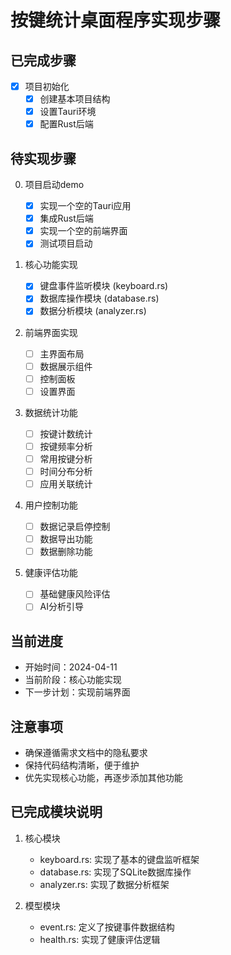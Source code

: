 # 按键统计桌面程序实现步骤

## 已完成步骤

- [X] 项目初始化
  - [X] 创建基本项目结构
  - [X] 设置Tauri环境
  - [X] 配置Rust后端

## 待实现步骤

0. 项目启动demo

   - [X] 实现一个空的Tauri应用
   - [X] 集成Rust后端
   - [X] 实现一个空的前端界面
   - [X] 测试项目启动
1. 核心功能实现

   - [X] 键盘事件监听模块 (keyboard.rs)
   - [X] 数据库操作模块 (database.rs)
   - [X] 数据分析模块 (analyzer.rs)
2. 前端界面实现

   - [ ] 主界面布局
   - [ ] 数据展示组件
   - [ ] 控制面板
   - [ ] 设置界面
3. 数据统计功能

   - [ ] 按键计数统计
   - [ ] 按键频率分析
   - [ ] 常用按键分析
   - [ ] 时间分布分析
   - [ ] 应用关联统计
4. 用户控制功能

   - [ ] 数据记录启停控制
   - [ ] 数据导出功能
   - [ ] 数据删除功能
5. 健康评估功能

   - [ ] 基础健康风险评估
   - [ ] AI分析引导

## 当前进度

- 开始时间：2024-04-11
- 当前阶段：核心功能实现
- 下一步计划：实现前端界面

## 注意事项

- 确保遵循需求文档中的隐私要求
- 保持代码结构清晰，便于维护
- 优先实现核心功能，再逐步添加其他功能

## 已完成模块说明

1. 核心模块

   - keyboard.rs: 实现了基本的键盘监听框架
   - database.rs: 实现了SQLite数据库操作
   - analyzer.rs: 实现了数据分析框架
2. 模型模块

   - event.rs: 定义了按键事件数据结构
   - health.rs: 实现了健康评估逻辑
